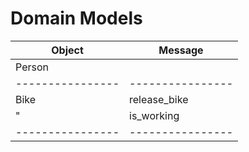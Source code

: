 # Domain Models

|Object          |Message         |
|----------------|----------------|
|Person          |                |
|----------------|----------------|
|Bike            |release_bike    |
|"		 |is_working      |
|----------------|----------------|
